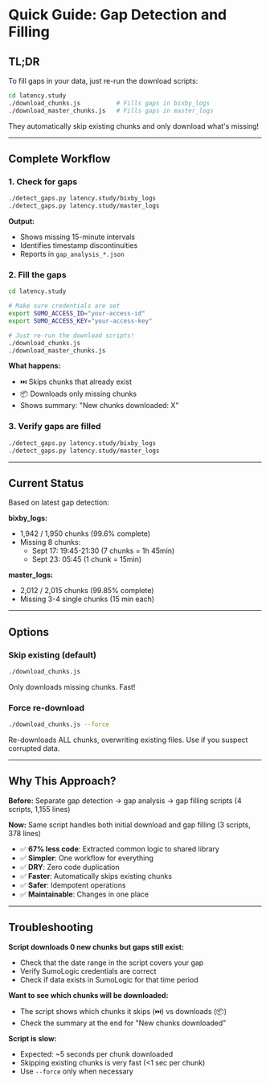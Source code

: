 # Quick Guide: Gap Detection and Filling

## TL;DR

To fill gaps in your data, just re-run the download scripts:

```bash
cd latency.study
./download_chunks.js          # Fills gaps in bixby_logs
./download_master_chunks.js   # Fills gaps in master_logs
```

They automatically skip existing chunks and only download what's missing!

---

## Complete Workflow

### 1. Check for gaps
```bash
./detect_gaps.py latency.study/bixby_logs
./detect_gaps.py latency.study/master_logs
```

**Output:**
- Shows missing 15-minute intervals
- Identifies timestamp discontinuities
- Reports in `gap_analysis_*.json`

### 2. Fill the gaps
```bash
cd latency.study

# Make sure credentials are set
export SUMO_ACCESS_ID="your-access-id"
export SUMO_ACCESS_KEY="your-access-key"

# Just re-run the download scripts!
./download_chunks.js
./download_master_chunks.js
```

**What happens:**
- ⏭️ Skips chunks that already exist
- 📦 Downloads only missing chunks
- Shows summary: "New chunks downloaded: X"

### 3. Verify gaps are filled
```bash
./detect_gaps.py latency.study/bixby_logs
./detect_gaps.py latency.study/master_logs
```

---

## Current Status

Based on latest gap detection:

**bixby_logs:**
- 1,942 / 1,950 chunks (99.6% complete)
- Missing 8 chunks:
  - Sept 17: 19:45-21:30 (7 chunks = 1h 45min)
  - Sept 23: 05:45 (1 chunk = 15min)

**master_logs:**
- 2,012 / 2,015 chunks (99.85% complete)
- Missing 3-4 single chunks (15 min each)

---

## Options

### Skip existing (default)
```bash
./download_chunks.js
```
Only downloads missing chunks. Fast!

### Force re-download
```bash
./download_chunks.js --force
```
Re-downloads ALL chunks, overwriting existing files. Use if you suspect corrupted data.

---

## Why This Approach?

**Before:** Separate gap detection → gap analysis → gap filling scripts (4 scripts, 1,155 lines)

**Now:** Same script handles both initial download and gap filling (3 scripts, 378 lines)
- ✅ **67% less code**: Extracted common logic to shared library
- ✅ **Simpler**: One workflow for everything
- ✅ **DRY**: Zero code duplication
- ✅ **Faster**: Automatically skips existing chunks
- ✅ **Safer**: Idempotent operations
- ✅ **Maintainable**: Changes in one place

---

## Troubleshooting

**Script downloads 0 new chunks but gaps still exist:**
- Check that the date range in the script covers your gap
- Verify SumoLogic credentials are correct
- Check if data exists in SumoLogic for that time period

**Want to see which chunks will be downloaded:**
- The script shows which chunks it skips (⏭️) vs downloads (📦)
- Check the summary at the end for "New chunks downloaded"

**Script is slow:**
- Expected: ~5 seconds per chunk downloaded
- Skipping existing chunks is very fast (<1 sec per chunk)
- Use `--force` only when necessary
